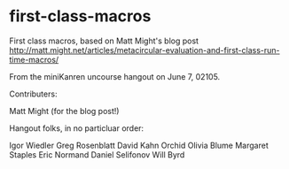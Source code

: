# first-class-macros
First class macros, based on Matt Might's blog post http://matt.might.net/articles/metacircular-evaluation-and-first-class-run-time-macros/

From the miniKanren uncourse hangout on June 7, 02105.

Contributers:

Matt Might (for the blog post!)

Hangout folks, in no particluar order:

Igor Wiedler
Greg Rosenblatt
David Kahn
Orchid
Olivia Blume
Margaret Staples
Eric Normand
Daniel Selifonov
Will Byrd
